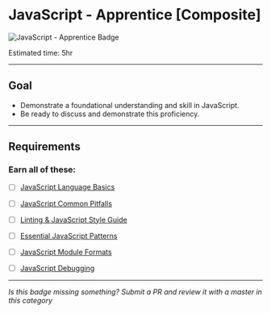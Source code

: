 # JavaScript - Apprentice [Composite]

![JavaScript - Apprentice Badge](../img/badges/javascript-apprentice-md.png "JavaScript Apprentice badge")
<!-- TODO: design new V2 JavaScript badge before this releases -->

Estimated time: 5hr

-----


## Goal
- Demonstrate a foundational understanding and skill in JavaScript.
- Be ready to discuss and demonstrate this proficiency.


-----


## Requirements

### Earn all of these:

- [ ] [JavaScript Language Basics](_micro_javascript-language-basics.md)
- [ ] [JavaScript Common Pitfalls](_micro_javascript-common-pitfalls.md)
- [ ] [Linting & JavaScript Style Guide](_micro_linting-and-js-style-guide.md)
- [ ] [Essential JavaScript Patterns](_micro_essential-javascript-patterns.md)
- [ ] [JavaScript Module Formats](_micro_javascript-module-formats.md)
- [ ] [JavaScript Debugging](_micro_javascript-debugging.md)


-----

  *Is this badge missing something? Submit a PR and review it with a master in this category*
